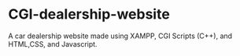 # CGI-dealership-website
A car dealership website made using XAMPP, CGI Scripts (C++), and HTML,CSS, and Javascript.

